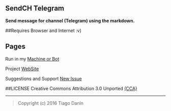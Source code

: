 ## SendCH Telegram
**Send message for channel (Telegram) using the markdown.**

##Requires
Browser and Internet :v)


## Pages
Run in my [Machine or Bot](https://github.com/TiagoDanin/SendCH-Telegram/wiki/RUN)

Project [WebSite](http://tiagodanin.github.io/SendCH-Telegram/)

Suggestions and Support [New Issue](https://github.com/TiagoDanin/SendCH-Telegram/issues/new)


##LICENSE
Creative Commons Attribution 3.0 Unported [(CCA)](https://github.com/TiagoDanin/SendCH-Telegram/blob/master/LICENSE)

---
>Copyright (c) 2016 Tiago Danin
